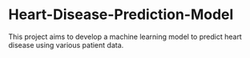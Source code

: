 # Heart-Disease-Prediction-Model
This project aims to develop a machine learning model to predict heart disease using various patient data.
